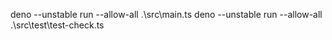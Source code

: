 deno --unstable run --allow-all .\src\main.ts
deno --unstable run --allow-all .\src\test\test-check.ts